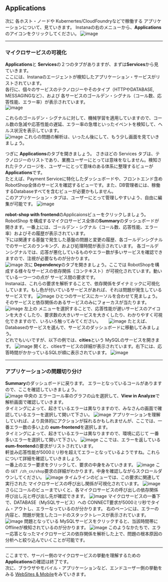 ## Applications

次に 各ホスト・ノードや Kubernertes/CloudFoundryなどで稼働する アプリケーションについて、見ていきます。
Instanaの右のメニューから、**Applications**のアイコンをクリックしてください。
![image](https://user-images.githubusercontent.com/22209835/114327991-3efac480-9b76-11eb-98a9-5bd536f758ac.png)

---
### マイクロサービスの可視化

**Applications**と **Services**の２つのタブがありますが、まずは**Services**から見ていきます。  
ここには、Instanaのエージェントが検知したアプリケーション・サービスがリストされています。  
各行に、個々のサービスのテクノロジーやそのタイプ（HTTPやDATABASE, MESSAGINGなど）、および 各サービスのゴールデン・シグナル（コール数、応答性能、エラー率）が表示されています。  
![image](https://user-images.githubusercontent.com/22209835/114327943-1672ca80-9b76-11eb-8d12-07546767428d.png)

これらのゴールデン・シグナルに対して、機械学習を適用していますので、コール数の急減や応答性能の遅延、エラー率の急増といったイベントを検知して、ヘルス状況を表示しています。  
![image](https://user-images.githubusercontent.com/22209835/114327953-212d5f80-9b76-11eb-95d0-15725d6e37d0.png)
これらの問題の解析は、いったん後にして、もう少し画面を見ていきましょう。

つぎに **Applications**のタブを開きましょう。
さきほどの Services タブは、テクノロジーのリストであり、業務ユーザーにとっては意味をなしません。検知されたテクノロージを、ユーザーにとって意味のある体系に整理するビューが**Applications**です。  
たとえば、Payment Serviceに特化したダッシュボードや、フロントエンド含めRobotShop全体のサービスを確認するビューです。また、DB管理者には、稼働するDatabaseすべてを含むビューが必要かもしません。  
このアプリケーション・タブは、ユーザーにとって管理しやすいよう、自由に編集が可能です。
![image](https://user-images.githubusercontent.com/22209835/114328104-8d0fc800-9b76-11eb-8d67-ee44778b3a52.png)

**robot-shop with frontend**のApplicaionsビューをクリックしましょう。  
RobotShop を構成するマイクロサービス全体の**Summary**のダッシュボードが開きます。一番上には、ゴールデン・シグナル（コール数、応答性能、エラー率）およびその履歴が表示されています。  
下には関連する基盤で発生した基盤の問題と変更の履歴、各ゴールデンシグナルでのサービスのランキング、および処理時間が表示されています。
各ゴールデンシグナルでは、応答が悪化しているものやエラー数が多いサービスを確認できますので、注視が必要なものが分かります。  
![image](https://user-images.githubusercontent.com/22209835/114328371-58e8d700-9b77-11eb-8f87-efd864dd792c.png)
次に **Dependency**のタブを開きましょう。ここでは RobotShopを構成する様々なサービスの依存関係（コンテキスト）が可視化されています。動いている一つ一つの点が サービス間の要求です。  
Instanaは、これらの要求を解析することで、依存関係をダイナミックに可視化しています。もし色が付いているサービスがあれば、それは問題が発生しているサービスです。
![image](https://user-images.githubusercontent.com/22209835/114328391-74ec7880-9b77-11eb-931e-dafc0529b079.png)
ひとつのサービスにカーソルを合わせて見ましょう。そのサービスと依存関係のあるサービスのみにフォーカスが当たります。
![image](https://user-images.githubusercontent.com/22209835/114328413-83d32b00-9b77-11eb-82cf-ceed09b80092.png)
左上の メニューを選択することで、応答性能が遅いサービスのアイコンを大きくしたり、要求数の大きいサービスを大きくしたり、わかりやすく可視化できますので、いろいろ触ってみてください。　　
![image](https://user-images.githubusercontent.com/22209835/114328451-a49b8080-9b77-11eb-8b8e-ee7c427bbd11.png)
たとえば、Databaseのサービスを選んで、サービスのダッシュボードに移動してみましょう。  
どれでもいいですが、以下の例では、**cities**という MySQLのサービスを開きます。
![image](https://user-images.githubusercontent.com/22209835/114330307-62c10900-9b7c-11eb-846f-d84a3547b5a9.png)
開くと、citiesサービスの詳細が表示されています。右下には、応答時間がかかっているSQLが順に表示されています。
![image](https://user-images.githubusercontent.com/22209835/114330341-73717f00-9b7c-11eb-981b-2dacf702c549.png)
 
---
### アプリケーションの問題切り分け

**Summary**のダッシュボードに戻ります。
エラーとなっているコールがありますので、ここを確認していきましょう。  
![image](https://user-images.githubusercontent.com/22209835/114329793-3e186180-9b7b-11eb-9dd4-cd363cd1ee1a.png)
中央の エラーコール率のグラフの山を選択して、**View in Analyze**で解析画面で確認していきます。  
タイミングによって、起きているエラーは異なりますので、みなさんの画面で確認しているエラーを選択して開いて下さい。
![image](https://user-images.githubusercontent.com/22209835/114329771-2e008200-9b7b-11eb-8da1-58dab02b41c3.png)
アプリケーションを理解していれば、より具体的にアクションが採れるかもしれませんが、ここでは、一番エラー数の多い上の **eum-frontend**を選択します。  
タイミングによって、起きているエラーは異なりますので、環境に応じて 一番多いエラーを選択して開いて下さい。
![image](https://user-images.githubusercontent.com/22209835/114329840-5c7e5d00-9b7b-11eb-9926-f7f1f0cc29c1.png)
ここでは、エラーを返している **eum-frontend**の要求がリストされています。  
軒並み応答性能が5000ミリ秒を超えてエラーとなっているようですね。これらについて詳細を確認していきましょう。  
一番上のエラー要求をクリックして、要求の中身をみていきます。
![image](https://user-images.githubusercontent.com/22209835/114329872-699b4c00-9b7b-11eb-9e26-f49bb8836b59.png)
この `GET /zh_cn/shop`要求の詳細がわかります。中身を確認しながらスクロールダウンしてください。
![image](https://user-images.githubusercontent.com/22209835/114329913-7c158580-9b7b-11eb-8843-5767842cbb98.png)
タイムラインのビューでは、この要求に関連して実行された マイクロサービスの呼び出し関係が可視化されています。
![image](https://user-images.githubusercontent.com/22209835/114329938-8e8fbf00-9b7b-11eb-82b4-b0b2e79366ce.png)
さらにコールのビューまでいくと、各マイクロサービスの呼び出しの依存関係 呼び出し元と呼び出し先が確認できます。
![image](https://user-images.githubusercontent.com/22209835/114329959-a0716200-9b7b-11eb-8eaa-bd8b8fe06ecf.png)
マイクロサービスの一番下で、DATABASE（MySQLサービス）への CONNECT要求が5000ミリ秒でタイム・アウトし、エラーなっているのが分かります。
右のペーンには、エラーの内容と、問題が発生したコードのスタックトレースが表示されています。
![image](https://user-images.githubusercontent.com/22209835/114329998-b2eb9b80-9b7b-11eb-9412-ecda686ca624.png)
問題となっている MySQLサービスをクリックすると、当該時間帯に Offlineが検知されているのが分かります。
![image](https://user-images.githubusercontent.com/22209835/114330035-c8f95c00-9b7b-11eb-9618-9da6e087cea4.png)
このようなかたちで、エラー応答となったマイクロサービスの依存関係を解析した上で、問題の根本原因の分析へと絞り込んでいくことが可能です。

---
ここまでで、サーバー側のマイクロサービスの挙動を理解するための**Applications**の確認は終了です。  
次に、ブラウザやモバイル・アプリケーションなど、エンドユーザー側の挙動をみる [WebSites & Mobile](https://github.com/ICpTrial/InstanaSandbox/blob/main/WebSites%26Mobile)をみていきます。
